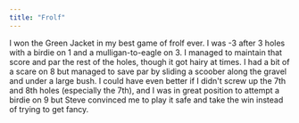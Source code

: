 ```yaml
---
title: "Frolf"
---
```


I won the Green Jacket in my best game of frolf ever. I was -3 after 3 holes with a birdie on 1 and a mulligan-to-eagle on 3. I managed to maintain that score and par the rest of the holes, though it got hairy at times. I had a bit of a scare on 8 but managed to save par by sliding a scoober along the gravel and under a large bush. I could have even better if I didn't screw up the 7th and 8th holes (especially the 7th), and I was in great position to attempt a birdie on 9 but Steve convinced me to play it safe and take the win instead of trying to get fancy.
